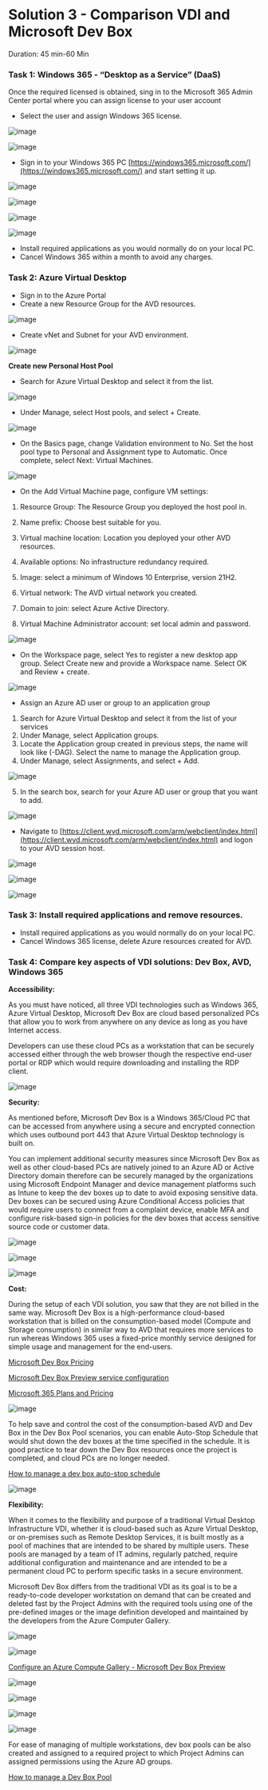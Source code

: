 # Solution 3 - Comparison VDI and Microsoft Dev Box

Duration: 45 min-60 Min

### Task 1: Windows 365 - “Desktop as a Service” (DaaS)


Once the required licensed is obtained, sing in to the Microsoft 365 Admin Center portal where you can assign license to your user account 

- Select the user and assign Windows 365 license.

![image](../images/solution3/Picture15.jpg)


![image](../images/solution3/Picture16.jpg)

-	Sign in to your Windows 365 PC [https://windows365.microsoft.com/](https://windows365.microsoft.com/) and start setting it up.


![image](../images/solution3/Picture17.jpg)

![image](../images/solution3/Picture18.jpg)

![image](../images/solution3/Picture19.jpg)

![image](../images/solution3/Picture20.jpg)

- Install required applications as you would normally do on your local PC.
- Cancel Windows 365 within a month to avoid any charges.



### Task 2: Azure Virtual Desktop


- Sign in to the Azure Portal 
- Create a new Resource Group for the AVD resources.

![image](../images/solution3/Picture21.jpg)

-	Create vNet and Subnet for your AVD environment.

![image](../images/solution3/Picture22.jpg)

**Create new Personal Host Pool**

- Search for Azure Virtual Desktop and select it from the list.


![image](../images/solution3/Picture23.jpg)

- Under Manage, select Host pools, and select + Create.


![image](../images/solution3/Picture24.jpg)

- On the Basics page, change Validation environment to No. Set the host pool type to Personal and Assignment type to Automatic. Once complete, select Next: Virtual Machines.


![image](../images/solution3/Picture25.jpg)

- On the Add Virtual Machine page, configure VM settings:
 1. Resource Group: The Resource Group you deployed the host pool in.
      	
 2. Name prefix: Choose best suitable for you.
      	
 3. Virtual machine location: Location you deployed your other AVD resources.
       
 4. Available options: No infrastructure redundancy required.
       
 5. Image: select a minimum of Windows 10 Enterprise, version 21H2.
       
 6. Virtual network: The AVD virtual network you created.
      	
 7. Domain to join: select Azure Active Directory.
      	
 8. Virtual Machine Administrator account: set local admin and password.




![image](../images/solution3/Picture26.jpg)

- On the Workspace page, select Yes to register a new desktop app group. Select Create new and provide a Workspace name. Select OK and Review + create.


![image](../images/solution3/Picture27.jpg)

- Assign an Azure AD user or group to an application group
1.	Search for Azure Virtual Desktop and select it from the list of your services
2.	Under Manage, select Application groups.
3.	Locate the Application group created in previous steps, the name will look like (<poolName>-DAG). Select the name to manage the Application group.
4.	Under Manage, select Assignments, and select + Add.
 
 
 ![image](../images/solution3/Picture28.jpg)
 
 5.	In the search box, search for your Azure AD user or group that you want to add.
 
  ![image](../images/solution3/Picture29.jpg)
 
-	Navigate to [https://client.wvd.microsoft.com/arm/webclient/index.html](https://client.wvd.microsoft.com/arm/webclient/index.html)  and logon to your AVD session host.
 
 
   ![image](../images/solution3/Picture30.jpg)
 
   ![image](../images/solution3/Picture31.jpg)
 
   ![image](../images/solution3/Picture32.jpg)
 
 
 ### Task 3: Install required applications and remove resources.

 
- Install required applications as you would normally do on your local PC.
- Cancel Windows 365 license, delete Azure resources created for AVD.
 
 
 ### Task 4: Compare key aspects of VDI solutions: Dev Box, AVD, Windows 365
 
 **Accessibility:** 
 
 As you must have noticed, all three VDI technologies such as Windows 365, Azure Virtual Desktop, Microsoft Dev Box are cloud based personalized PCs that allow you to work from anywhere on any device as long as you have Internet access.
 
 
Developers can use these cloud PCs as a workstation that can be securely accessed either through the web browser though the respective end-user portal or RDP which would require downloading and installing the RDP client.
 
 
 
 ![image](../images/solution3/Picture3.jpg)
 
 **Security:** 
 
 
 As mentioned before, Microsoft Dev Box is a Windows 365/Cloud PC that can be accessed from anywhere using a secure and encrypted connection which uses outbound port 443 that Azure Virtual Desktop technology is built on.
 
You can implement additional security measures since Microsoft Dev Box as well as other cloud-based PCs are natively joined to an Azure AD or Active Directory domain therefore can be securely managed by the organizations using Microsoft Endpoint Manager and device management platforms such as Intune to keep the dev boxes up to date to avoid exposing sensitive data. Dev boxes can be secured using Azure Conditional Access policies that would require users to connect from a complaint device, enable MFA and configure risk-based sign-in policies for the dev boxes that access sensitive source code or customer data.
 
 
  ![image](../images/solution3/Picture4.jpg)
 
  ![image](../images/solution3/Picture5.jpg)
 
  ![image](../images/solution3/Picture6.jpg)
 
 
 **Cost:**
 
 During the setup of each VDI solution, you saw that they are not billed in the same way. Microsoft Dev Box is a high-performance cloud-based workstation that is billed on the consumption-based model (Compute and Storage consumption) in similar way to AVD that requires more services to run whereas Windows 365 uses a fixed-price monthly service designed for simple usage and management for the end-users. 
 
 [Microsoft Dev Box Pricing](https://azure.microsoft.com/en-us/pricing/details/dev-box/#pricing)
 
 [Microsoft Dev Box Preview service configuration](https://learn.microsoft.com/en-us/azure/dev-box/quickstart-configure-dev-box-service?tabs=AzureADJoin)
 
 
 
 [Microsoft 365 Plans and Pricing](https://www.microsoft.com/en-us/windows-365/all-pricing)
 
 ![image](../images/solution3/Picture7.jpg)
 
 To help save and control the cost of the consumption-based AVD and Dev Box in the Dev Box Pool scenarios, you can enable Auto-Stop Schedule that would shut down the dev boxes at the time specified in the schedule. It is good practice to tear down the Dev Box resources once the project is completed, and cloud PCs are no longer needed.
 
 
 [How to manage a dev box auto-stop schedule](https://learn.microsoft.com/en-us/azure/dev-box/how-to-manage-stop-schedule)
 
  ![image](../images/solution3/Picture8.jpg)
 
 
 
 **Flexibility:**
 
 
 When it comes to the flexibility and purpose of a traditional Virtual Desktop Infrastructure VDI, whether it is cloud-based such as Azure Virtual Desktop, or on-premises such as Remote Desktop Services, it is built mostly as a pool of machines that are intended to be shared by multiple users. These pools are managed by a team of IT admins, regularly patched, require additional configuration and maintenance and are intended to be a permanent cloud PC to perform specific tasks in a secure environment.
 
Microsoft Dev Box differs from the traditional VDI as its goal is to be a  ready-to-code developer workstation on demand that can be created and deleted fast by the Project Admins with the required tools using one of the pre-defined images or the image definition developed and maintained by the developers from the Azure Computer Gallery.

 

  ![image](../images/solution3/Picture89.jpg)
 
  ![image](../images/solution3/Picture10.jpg)
 
  [Configure an Azure Compute Gallery - Microsoft Dev Box Preview](https://learn.microsoft.com/en-us/azure/dev-box/how-to-configure-azure-compute-gallery)
 
  ![image](../images/solution3/Picture11.jpg)
 
  ![image](../images/solution3/Picture12.jpg)
 
  ![image](../images/solution3/Picture13.jpg)
 
  ![image](../images/solution3/Picture14.jpg)
 
 For ease of managing of multiple workstations, dev box pools can be also created and assigned to a required project to which Project Admins can assigned permissions using the Azure AD groups.
 
 [How to manage a Dev Box Pool](https://learn.microsoft.com/en-us/azure/dev-box/how-to-manage-dev-box-pools)


